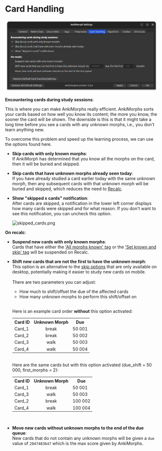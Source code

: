 # Card Handling

![card-handling-tab.png](../../../img/card-handling-tab.png)



**Encountering cards during study sessions**:

This is where you can make AnkiMorphs really efficient. AnkiMorphs sorts
your cards based on how well you know its content; the more you know, the sooner the card will be shown. The downside is
this is that it might take a long time before you see a cards with any unknown morphs, i.e., you don't learn anything
new.

To overcome this problem and speed up the learning process, we can use the options found here.

* **Skip cards with only known morphs**:  
  If AnkiMorph has determined that you know all the morphs on the card, then it will be buried and skipped.
* **Skip cards that have unknown morphs already seen today**:  
  If you have already studied a card earlier today with the same unknown morph, then any subsequent cards with that
  unknown morph will be buried and skipped, which reduces the need to [Recalc](../../usage/recalc.md).
* **Show "skipped x cards" notification**:  
  After cards are skipped, a notification in the lower left corner displays how many cards were skipped and for what
  reason. If you don't want to see this notification, you can uncheck this option.

  ![skipped_cards.png](../../../img/skipped_cards.png)


**On recalc**:
* **Suspend new cards with only known morphs**:  
  Cards that have either the ['All morphs known' tag](tags.md) or the ['Set known and skip' tag](tags.md) will be
  suspended on Recalc.

* **Shift new cards that are not the first to have the unknown morph**:  
  This option is an alternative to the [skip options](skip.md) that are only available on desktop, potentially making it
  easier to study new cards on mobile.  
  <br>There are two parameters you can adjust:
    * How much to shift/offset the due of the affected cards
    * How many unknown morphs to perform this shift/offset on

  <br>Here is an example card order **without** this option activated:
  <div class='morph-variation'>
  <table>
  <tr>
      <th style="text-align: center">Card ID</th>
      <th style="text-align: center">Unknown Morph</th>
      <th style="text-align: center">Due</th>
  </tr>
  <tr>
      <td>Card_1</td>
      <td style="text-align: center">break</td>
      <td>50 001</td>
  </tr>
  <tr>
      <td class="morph-variation-selected_cell">Card_2</td>
      <td class="morph-variation-selected_cell" style="text-align: center">break</td>
      <td class="morph-variation-selected_cell">50 002</td>
  </tr>
  <tr>
      <td>Card_3</td>
      <td style="text-align: center">walk</td>
      <td>50 003</td>
  </tr>
    <tr>
      <td class="morph-variation-selected_cell">Card_4</td>
      <td class="morph-variation-selected_cell" style="text-align: center">walk</td>
      <td class="morph-variation-selected_cell">50 004</td>
  </tr>
  </table>
  </div>

  <br>Here are the same cards but with this option activated (due_shift = 50 000, first_morphs = 2):
  <div class='morph-variation'>
  <table>
  <tr>
      <th style="text-align: center">Card ID</th>
      <th style="text-align: center">Unknown Morph</th>
      <th style="text-align: center">Due</th>
  </tr>
  <tr>
      <td>Card_1</td>
      <td style="text-align: center">break</td>
      <td>50 001</td>
  </tr>
  <tr>
      <td>Card_3</td>
      <td style="text-align: center">walk</td>
      <td>50 003</td>
  </tr>
    <tr>
      <td class="morph-variation-selected_cell">Card_2</td>
      <td class="morph-variation-selected_cell" style="text-align: center">break</td>
      <td class="morph-variation-selected_cell">100 002</td>
  </tr>
    <tr>
      <td class="morph-variation-selected_cell">Card_4</td>
      <td class="morph-variation-selected_cell" style="text-align: center">walk</td>
      <td class="morph-variation-selected_cell">100 004</td>
  </tr>
  </table>
  </div>
  <br>

* **Move new cards without unknown morphs to the end of the due queue**:  
  New cards that do not contain any unknown morphs will be given a `due` value of `2047483647` which is the max score given by AnkiMorphs.